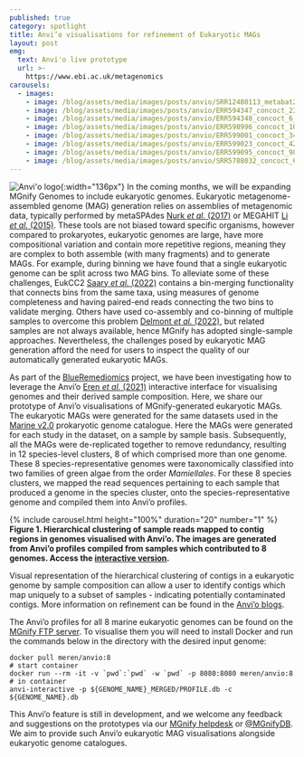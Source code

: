 ```yaml
---
published: true
category: spotlight
title: Anvi’o visualisations for refinement of Eukaryotic MAGs
layout: post
emg:
  text: Anvi'o live prototype
  url: >-
    https://www.ebi.ac.uk/metagenomics
carousels:
  - images:
    - image: /blog/assets/media/images/posts/anvio/SRR12480113_metabat2_3_MERGED.svg 
    - image: /blog/assets/media/images/posts/anvio/ERR594347_concoct_23_MERGED.svg  
    - image: /blog/assets/media/images/posts/anvio/ERR594348_concoct_6_MERGED.svg 
    - image: /blog/assets/media/images/posts/anvio/ERR598996_concoct_100_MERGED.svg
    - image: /blog/assets/media/images/posts/anvio/ERR599001_concoct_34_MERGED.svg 
    - image: /blog/assets/media/images/posts/anvio/ERR599023_concoct_42_MERGED.svg
    - image: /blog/assets/media/images/posts/anvio/ERR599095_concoct_98_MERGED.svg
    - image: /blog/assets/media/images/posts/anvio/SRR5788032_concoct_67_MERGED.svg
---
```

![Anvi'o logo]({{site.baseurl}}/assets/media/images/posts/anvio/anvio.png){:width="136px"} 
In the coming months, we will be expanding MGnify Genomes to include eukaryotic genomes. Eukaryotic metagenome-assembled genome (MAG) generation relies on assemblies of metagenomic data, typically performed by metaSPAdes [Nurk *et al.* (2017)](http://www.genome.org/cgi/doi/10.1101/gr.213959.116) or MEGAHIT [Li *et al.* (2015)](https://doi.org/10.1093/bioinformatics/btv033). These tools are not biased toward specific organisms, however compared to prokaryotes, eukaryotic genomes are large, have more compositional variation and contain more repetitive regions, meaning they are complex to both assemble (with many fragments) and to generate MAGs. For example, during binning we have found that a single eukaryotic genome can be split across two MAG bins. To alleviate some of these challenges, EukCC2 [Saary *et al.* (2022)](https://doi.org/10.21203/rs.3.rs-1441815/v1) contains a bin-merging functionality that connects bins from the same taxa, using measures of genome completeness and having paired-end reads connecting the two bins to validate merging. Others have used co-assembly and co-binning of multiple samples to overcome this problem [Delmont *et al.* (2022)](https://doi.org/10.1016/j.xgen.2022.100123), but related samples are not always available, hence MGnify has adopted single-sample approaches. Nevertheless, the challenges posed by eukaryotic MAG generation afford the need for users to inspect the quality of our automatically generated eukaryotic MAGs.

As part of the [BlueRemediomics](https://blueremediomics.eu) project, we have been investigating how to leverage the Anvi’o [Eren *et al.* (2021)](https://doi.org/10.1038/s41564-020-00834-3) interactive interface for visualising genomes and their derived sample composition. Here, we share our prototype of Anvi’o visualisations of MGnify-generated eukaryotic MAGs. The eukaryotic MAGs were generated for the same datasets used in the [Marine v2.0](https://www.ebi.ac.uk/metagenomics/genome-catalogues/marine-v2-0) prokaryotic genome catalogue. Here the MAGs were generated for each study in the dataset, on a sample by sample basis. Subsequently, all the MAGs were de-replicated together to remove redundancy, resulting in 12 species-level clusters, 8 of which comprised more than one genome. These 8 species-representative genomes were taxonomically classified into two families of green algae from the order *Mamiellales*. For these 8 species clusters, we mapped the read sequences pertaining to each sample that produced a genome in the species cluster, onto the species-representative genome and compiled them into Anvi’o profiles.

{% include carousel.html height="100%" duration="20" number="1" %}
**Figure 1. Hierarchical clustering of sample reads mapped to contig regions in genomes visualised with Anvi’o. The images are generated from Anvi’o profiles compiled from samples which contributed to 8 genomes. Access the [interactive version](https://www.ebi.ac.uk/metagenomics).**

Visual representation of the hierarchical clustering of contigs in a eukaryotic genome by sample composition can allow a user to identify contigs which map uniquely to a subset of samples - indicating potentially contaminated contigs. More information on refinement can be found in the [Anvi’o blogs](https://merenlab.org/2015/05/11/anvi-refine/).

The Anvi’o profiles for all 8 marine eukaryotic genomes can be found on the [MGnify FTP server](http://ftp.ebi.ac.uk/pub/databases/metagenomics/anvio_prototype/). To visualise them you will need to install Docker and run the commands below in the directory with the desired input genome:

```
docker pull meren/anvio:8
# start container
docker run --rm -it -v `pwd`:`pwd` -w `pwd` -p 8080:8080 meren/anvio:8
# in container
anvi-interactive -p ${GENOME_NAME}_MERGED/PROFILE.db -c ${GENOME_NAME}.db
```


This Anvi’o feature is still in development, and we welcome any feedback and suggestions on the prototypes via our [MGnify helpdesk](https://www.ebi.ac.uk/about/contact/support/metagenomics) or [@MGnifyDB](https://x.com/MGnifyDB). We aim to provide such Anvi’o eukaryotic MAG visualisations alongside eukaryotic genome catalogues.
